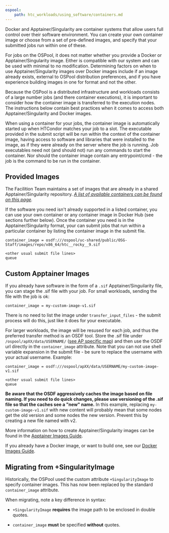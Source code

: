 ```yaml
---
ospool:
    path: htc_workloads/using_software/containers.md
---
```


Docker and Apptainer/Singularity are container systems that allow users full
control over their software environment. You can create your own
container image or choose from a set of pre-defined images, and specify
that your submitted jobs run within one of these.

For jobs on the OSPool, it does not matter whether you provide a Docker or
Apptainer/Singularity image. Either is compatible with our system and can be
used with minimal to no modification. Determining factors on when to
use Apptainer/Singularity images over Docker images include if an image already
exists, external to OSPool distribution preferences, and if you have
experience building images in one for format and not the other.

Because the OSPool is a distributed infrastructure and workloads consists
of a large number jobs (and there container executions), it is
important to consider how the container image is transferred to
the execution nodes. The instructions below contain best practices
when it comes to access both Apptainer/Singularity and Docker images.

When using a container for your jobs, the container image is
automatically started up when HTCondor matches your job to a slot. The
executable provided in the submit script will be run within the context
of the container image, having access to software and libraries that
were installed to the image, as if they were already on the server where
the job is running. Job executables need not (and should not) run any
commands to start the container. Nor should the container image
contain any entrypoint/cmd - the job is the command to be run in the
container.

## Provided Images

The Facilition Team maintains a set of images that are already in a shared 
Apptainer/Singularity repository. *[A list of available containers can be found on this page][predefined].*

If the software you need isn't already supported in a listed container,
you can use your own container or any container image in Docker Hub
(see sections further below). Once the container you need is in the
Apptainer/Singularity format, your can submit jobs that run within a
particular container by listing the container image in the submit file.

    container_image = osdf:///ospool/uc-shared/public/OSG-Staff/images/repo/x86_64/htc__rocky__9.sif

    <other usual submit file lines>
    queue

## Custom Apptainer Images

If you already have software in the form of a `.sif` Apptainer/Singuilarity file,
you can stage the .sif file with your job. For small workloads, sending
the file with the job is ok:

    container_image = my-custom-image-v1.sif

There is no need to list the image under `transfer_input_files` - the submit process
will do this, just like it does for your executable.

For larger workloads, the image will be resused for
each job, and thus the preferred transfer method is an OSDF tool.
Store the .sif file under `/ospool/apXX/data/USERNAME/` ([see AP specific map][osdf])
and then use the OSDF
url directly in the `container_image` attribute. Note that you can not
use shell variable expansion in the submit file - be sure to replace the
username with your actual username. Example:

    container_image = osdf:///ospool/apXX/data/USERNAME/my-custom-image-v1.sif

    <other usual submit file lines>
    queue

**Be aware that the OSDF aggressively caches the image based on file naming.
If you need to do quick changes, please use versioning of the .sif file
so that the caches see a "new" name.** In this example, replacing
`my-custom-image-v1.sif` with new content will probably mean that some
nodes get the old version and some nodes the new version. Prevent this
by creating a new file named with v2.

More information on how to create Apptainer/Singularity images can be found
in the [Apptainer Images Guide][apptainer].

If you already have a Docker image, or want to build one, see 
our [Docker Images Guide][docker]. 


## Migrating from +SingularityImage

Historically, the OSPool used the custom attribute `+SingularityImage` to specify
container images. This has now been replaced by the standard `container_image`
attribute.

When migrating, note a key difference in syntax:

 * `+SingularityImage` **requires** the image path to be enclosed in double quotes.

 * `container_image` **must** be specified **without** quotes.


[predefined]: ../available-containers-list/
[docker]: ../containers-docker/
[apptainer]: ../containers-singularity/
[osdf]: ../../managing_data/osdf/

